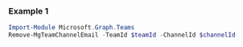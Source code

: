 ### Example 1
``` powershell
Import-Module Microsoft.Graph.Teams
Remove-MgTeamChannelEmail -TeamId $teamId -ChannelId $channelId
```
